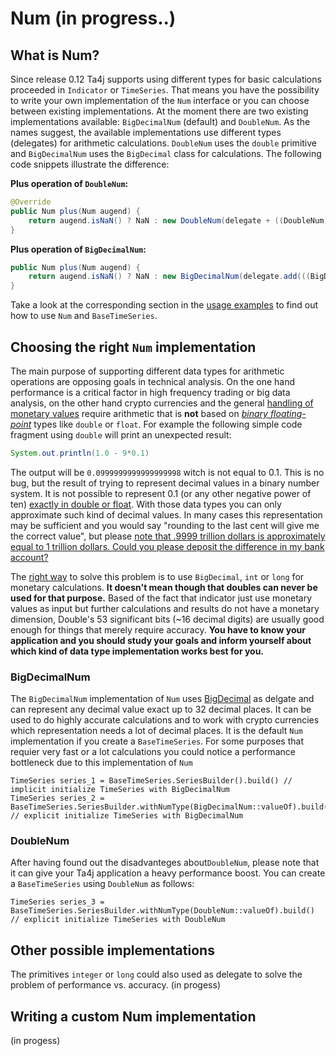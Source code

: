 # Num (in progress..)

## What is Num?
Since release 0.12 Ta4j supports using different types for basic calculations proceeded in `Indicator` or `TimeSeries`. That means you have the possibility to write your own implementation of the `Num` interface or you can choose between existing implementations. At the moment there are two existing implementations available: `BigDecimalNum` (default) and `DoubleNum`. As the names suggest, the available implementations use different types (delegates) for arithmetic calculations. `DoubleNum` uses the `double` primitive and `BigDecimalNum` uses the `BigDecimal` class for calculations. The following code snippets illustrate the difference:


**Plus operation of `DoubleNum`:**
```java
@Override
public Num plus(Num augend) {
    return augend.isNaN() ? NaN : new DoubleNum(delegate + ((DoubleNum)augend).delegate);
}
```

**Plus operation of `BigDecimalNum`:**
```java
public Num plus(Num augend) {
    return augend.isNaN() ? NaN : new BigDecimalNum(delegate.add(((BigDecimalNum)augend).delegate, MATH_CONTEXT));
}
```
Take a look at the corresponding section in the [usage examples](Usage-examples.html) to find out how to use ``Num`` and ``BaseTimeSeries``.

## Choosing the right `Num` implementation
The main purpose of supporting different data types for arithmetic operations are opposing goals in technical analysis. On the one hand performance is a critical  factor in high frequency trading or big data analysis, on the other hand crypto currencies and the general [handling of monetary values](link-to-source) require arithmetic that is **not** based on [*binary floating-point*](https://en.wikipedia.org/wiki/IEEE_754) types like `double` or `float`. For example the following simple code fragment using `double` will print an unexpected result:
```java
System.out.println(1.0 - 9*0.1)
```
The output will be `0.0999999999999999998` witch is not equal to 0.1. This is no bug, but the result of trying to represent decimal values in a binary number system. It is not possible to represent 0.1 (or any  other negative power of ten) [exactly in double or float](http://www.lahey.com/float.htm). With those data types you can only approximate such kind of decimal values. In many cases this representation may be sufficient and you would say "rounding to the last cent will give me the correct value",  but please [note that .9999 trillion dollars is approximately equal to 1 trillion dollars. Could you please deposit the difference in my bank account?](https://softwareengineering.stackexchange.com/questions/62948/what-can-be-done-to-programming-languages-to-avoid-floating-point-pitfalls)

The [right way](https://stackoverflow.com/questions/8148684/what-is-the-best-data-type-to-use-for-money-in-java-app) to solve this problem is to use `BigDecimal`, `int` or `long` for monetary calculations. **It doesn't mean though that doubles can never be used for that purpose.** Based of the fact that indicator just use monetary values as input but further calculations and results do not have a monetary dimension, Double's 53 significant bits (~16 decimal digits) are usually good enough for things that merely require accuracy.
**You have to know your application and you should study your goals and inform yourself about which kind of data type implementation works best for you.**

### BigDecimalNum
The `BigDecimalNum` implementation of `Num` uses [BigDecimal](https://docs.oracle.com/javase/8/docs/api/java/math/BigDecimal.html) as delgate and can represent any decimal value exact up to 32 decimal places. It can be used to do highly accurate calculations and to work with crypto currencies which representation needs a lot of decimal places. It is the default `Num` implementation if you create a `BaseTimeSeries`. For some purposes that requier very fast or a lot calculations you could notice a performance bottleneck due to this implementation of `Num`

```
TimeSeries series_1 = BaseTimeSeries.SeriesBuilder().build() // implicit initialize TimeSeries with BigDecimalNum
TimeSeries series_2 = BaseTimeSeries.SeriesBuilder.withNumType(BigDecimalNum::valueOf).build() // explicit initialize TimeSeries with BigDecimalNum
```


### DoubleNum

After having found out the disadvanteges about`DoubleNum`, please note that it can give your Ta4j application a heavy performance boost. You can create a `BaseTimeSeries` using `DoubleNum` as follows:
```
TimeSeries series_3 = BaseTimeSeries.SeriesBuilder.withNumType(DoubleNum::valueOf).build() // explicit initialize TimeSeries with DoubleNum
```


## Other possible implementations
The primitives `integer` or `long` could also used as delegate to solve the problem of performance vs. accuracy.
(in progess)

## Writing a custom Num implementation
(in progess)